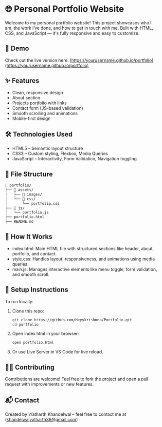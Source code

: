 # 🌐 Personal Portfolio Website

Welcome to my personal portfolio website! This project showcases who I am, the work I’ve done, and how to get in touch with me. Built with HTML, CSS, and JavaScript — it's fully responsive and easy to customize.

## 🚀 Demo

Check out the live version here: [https://yourusername.github.io/portfolio](https://yourusername.github.io/portfolio)

## ✨ Features

* Clean, responsive design
* About section
* Projects portfolio with links
* Contact form (JS-based validation)
* Smooth scrolling and animations
* Mobile-first design

## 🛠️ Technologies Used

* HTML5 – Semantic layout structure
* CSS3 – Custom styling, Flexbox, Media Queries
* JavaScript – Interactivity, Form Validation, Navigation toggling

## 🧱 File Structure

```bash
📁 portfolio/
├── 📁 assets/
│   ├── 📁 images/
│   └── 📁 css/
│       └── portfolio.css
├── 📁 js/
│   └── portfolio.js
├── portfolio.html
├── README.md
```

## 📄 How It Works

* index.html: Main HTML file with structured sections like header, about, portfolio, and contact.
* style.css: Handles layout, responsiveness, and animations using media queries.
* main.js: Manages interactive elements like menu toggle, form validation, and smooth scroll.

## 🚧 Setup Instructions

To run locally:

1. Clone this repo:

   ```bash
   git clone https://github.com/Heyykrishnna/Portfolio.git
   cd portfolio
   ```

2. Open index.html in your browser:

   ```bash
   open portfolio.html
   ```

3. Or use Live Server in VS Code for live reload.

## 🙋‍♂️ Contributing

Contributions are welcome! Feel free to fork the project and open a pull request with improvements or new features.

## 📬 Contact

Created by \Yatharth Khandelwal – feel free to contact me at (khandelwalyatharth39@gmail.com)
